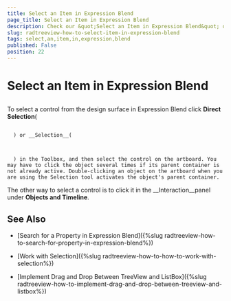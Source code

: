 ```yaml
---
title: Select an Item in Expression Blend
page_title: Select an Item in Expression Blend
description: Check our &quot;Select an Item in Expression Blend&quot; documentation article for the RadTreeView WPF control.
slug: radtreeview-how-to-select-item-in-expression-blend
tags: select,an,item,in,expression,blend
published: False
position: 22
---
```


# Select an Item in Expression Blend



## 

To select a control from the design surface in Expression Blend click __Direct Selection__(


         
      ) or __Selection__(


         
      ) in the Toolbox, and then select the control on the artboard. You may have to click the object several times if its parent container is not already active. Double-clicking an object on the artboard when you are using the Selection tool activates the object's parent container.

The other way to select a control is to click it in the __Interaction__panel under __Objects and Timeline__.

## See Also

 * [Search for a Property in Expression Blend]({%slug radtreeview-how-to-search-for-property-in-expression-blend%})

 * [Work with Selection]({%slug radtreeview-how-to-how-to-work-with-selection%})

 * [Implement Drag and Drop Between TreeView and ListBox]({%slug radtreeview-how-to-implement-drag-and-drop-between-treeview-and-listbox%})

